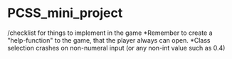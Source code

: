 # PCSS_mini_project



/checklist for things to implement in the game
        *Remember to create a "help-function" to the game, that the player always can open.
        *Class selection crashes on non-numeral input (or any non-int value such as 0.4)
